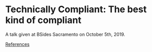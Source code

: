 
# Technically Compliant: The best kind of compliant

A talk given at BSides Sacramento on October 5th, 2019.


[References](References.md)
